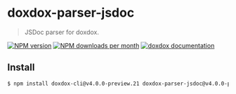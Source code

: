 # doxdox-parser-jsdoc

> JSDoc parser for doxdox.

[![NPM version](https://img.shields.io/npm/v/doxdox-parser-jsdoc?style=flat-square)](https://www.npmjs.org/package/doxdox-parser-jsdoc)
[![NPM downloads per month](https://img.shields.io/npm/dm/doxdox-parser-jsdoc?style=flat-square)](https://www.npmjs.org/package/doxdox-parser-jsdoc)
[![doxdox documentation](https://img.shields.io/badge/doxdox-documentation-%23E85E95?style=flat-square)](https://doxdox.org)

## Install

```bash
$ npm install doxdox-cli@v4.0.0-preview.21 doxdox-parser-jsdoc@v4.0.0-preview.21 --save-dev
```

